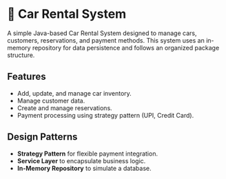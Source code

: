 # 🚗 Car Rental System

A simple Java-based Car Rental System designed to manage cars, customers, reservations, and payment methods. This system uses an in-memory repository for data persistence and follows an organized package structure.


## Features

- Add, update, and manage car inventory.
- Manage customer data.
- Create and manage reservations.
- Payment processing using strategy pattern (UPI, Credit Card).

## Design Patterns

- **Strategy Pattern** for flexible payment integration.
- **Service Layer** to encapsulate business logic.
- **In-Memory Repository** to simulate a database.



